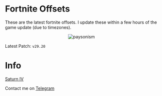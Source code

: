 # Fortnite Offsets

These are the latest fortnite offsets. I update these within a few hours of the game update (due to timezones).

<p align="center"> <img src="https://komarev.com/ghpvc/?username=p-niggerfart&label=Repo%20views&color=0e75b6&style=flat" alt="paysonism" /> </p>

Latest Patch: ``v29.20``

# Info

[Saturn IV](https://discord.gg/saturniv)

Contact me on [Telegram](https://t.me/payson1337)
